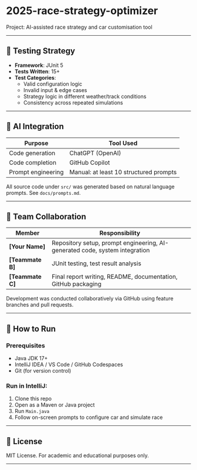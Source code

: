 # 2025-race-strategy-optimizer
Project: AI-assisted race strategy and car customisation tool

---

## 🧪 Testing Strategy

- **Framework**: JUnit 5
- **Tests Written**: 15+
- **Test Categories**:
  - Valid configuration logic
  - Invalid input & edge cases
  - Strategy logic in different weather/track conditions
  - Consistency across repeated simulations

---

## 🤖 AI Integration

| Purpose | Tool Used |
|--------|-----------|
| Code generation | ChatGPT (OpenAI) |
| Code completion | GitHub Copilot |
| Prompt engineering | Manual: at least 10 structured prompts |

All source code under `src/` was generated based on natural language prompts. See `docs/prompts.md`.

---

## 👥 Team Collaboration

| Member | Responsibility |
|--------|----------------|
| **[Your Name]** | Repository setup, prompt engineering, AI-generated code, system integration |
| **[Teammate B]** | JUnit testing, test result analysis |
| **[Teammate C]** | Final report writing, README, documentation, GitHub packaging |

Development was conducted collaboratively via GitHub using feature branches and pull requests.

---

## 🚀 How to Run

### Prerequisites
- Java JDK 17+
- IntelliJ IDEA / VS Code / GitHub Codespaces
- Git (for version control)

### Run in IntelliJ:
1. Clone this repo
2. Open as a Maven or Java project
3. Run `Main.java`
4. Follow on-screen prompts to configure car and simulate race

---

## 📄 License
MIT License. For academic and educational purposes only.

---


